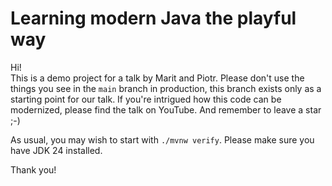 # Learning modern Java the playful way

Hi! \
This is a demo project for a talk by Marit and Piotr.
Please don't use the things you see in the `main` branch in production, this branch exists only as a starting point for our talk. If you're intrigued how this code can be modernized, please find the talk on YouTube. And remember to leave a star ;-)

As usual, you may wish to start with `./mvnw verify`. Please make sure you have JDK 24 installed.

Thank you!